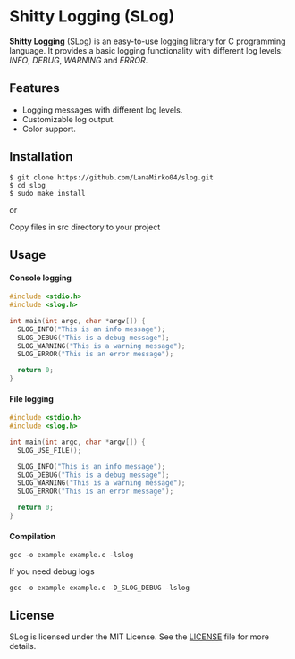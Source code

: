 # Shitty Logging (SLog)

**Shitty Logging** (SLog) is an easy-to-use logging library for C programming language. It provides a basic logging functionality with different log levels: *INFO*, *DEBUG*, *WARNING* and *ERROR*.

## Features

- Logging messages with different log levels.
- Customizable log output.
- Color support.

## Installation

```shell
$ git clone https://github.com/LanaMirko04/slog.git
$ cd slog
$ sudo make install
```

or

Copy files in src directory to your project

## Usage
#### Console logging
```c
#include <stdio.h>
#include <slog.h>

int main(int argc, char *argv[]) {
  SLOG_INFO("This is an info message");
  SLOG_DEBUG("This is a debug message");
  SLOG_WARNING("This is a warning message");
  SLOG_ERROR("This is an error message");

  return 0;
}
```

#### File logging
```c
#include <stdio.h>
#include <slog.h>

int main(int argc, char *argv[]) {
  SLOG_USE_FILE();

  SLOG_INFO("This is an info message");
  SLOG_DEBUG("This is a debug message");
  SLOG_WARNING("This is a warning message");
  SLOG_ERROR("This is an error message");

  return 0;
}
```

#### Compilation
```shell
gcc -o example example.c -lslog
```
If you need debug logs
```shell
gcc -o example example.c -D_SLOG_DEBUG -lslog
```

## License
SLog is licensed under the MIT License. See the [LICENSE](LICENSE) file for more details.
